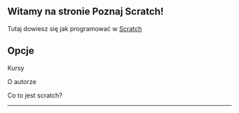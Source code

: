 ## Witamy na stronie Poznaj Scratch!

Tutaj dowiesz się jak programować w [Scratch](https://scratch.mit.edu/)

Opcje
-----------------------------------

Kursy

O autorze

Co to jest scratch?

-----------------------------------

